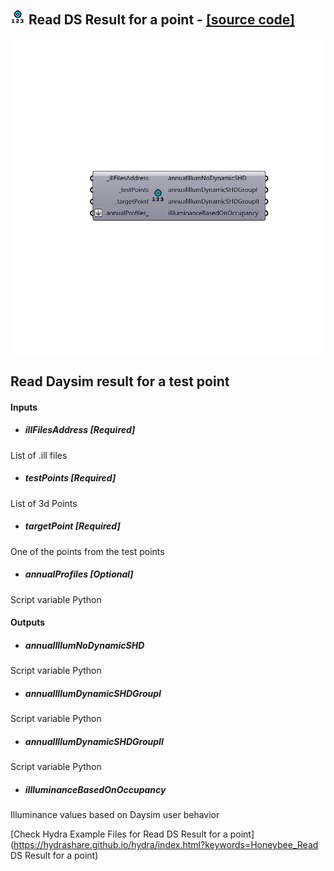 ## ![](../../images/icons/Read_DS_Result_for_a_point.png) Read DS Result for a point - [[source code]](https://github.com/ladybug-tools/honeybee-legacy/tree/master/src/Honeybee_Read%20DS%20Result%20for%20a%20point.py)

![](../../images/components/Read_DS_Result_for_a_point.png)

Read Daysim result for a test point
 -
 

#### Inputs
* ##### illFilesAddress [Required]
List of .ill files
* ##### testPoints [Required]
List of 3d Points
* ##### targetPoint [Required]
One of the points from the test points
* ##### annualProfiles [Optional]
Script variable Python

#### Outputs
* ##### annualIllumNoDynamicSHD
Script variable Python
* ##### annualIllumDynamicSHDGroupI
Script variable Python
* ##### annualIllumDynamicSHDGroupII
Script variable Python
* ##### iIlluminanceBasedOnOccupancy
Illuminance values based on Daysim user behavior


[Check Hydra Example Files for Read DS Result for a point](https://hydrashare.github.io/hydra/index.html?keywords=Honeybee_Read DS Result for a point)